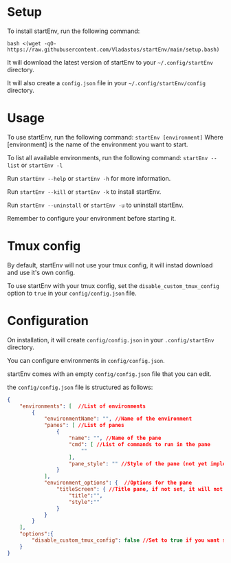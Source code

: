 #  Setup

To install startEnv, run the following command:

`bash <(wget -qO- https://raw.githubusercontent.com/Vladastos/startEnv/main/setup.bash)`

It will download the latest version of startEnv to your `~/.config/startEnv` directory.

It will also create a `config.json` file in your `~/.config/startEnv/config` directory.

# Usage

To use startEnv, run the following command:
`startEnv [environment]`
Where [environment] is the name of the environment you want to start.

To list all available environments, run the following command:
`startEnv --list` or `startEnv -l`

Run `startEnv --help` or `startEnv -h` for more information.

Run `startEnv --kill` or `startEnv -k` to install startEnv.

Run `startEnv --uninstall` or `startEnv -u` to uninstall startEnv.

Remember to configure your environment before starting it.

# Tmux config

By default, startEnv will not use your tmux config, it will instad download and use it's own config.

To use startEnv with your tmux config, set the `disable_custom_tmux_config` option to `true` in your `config/config.json` file.

# Configuration

On installation, it will create `config/config.json` in your `.config/startEnv` directory.

You can configure environments in `config/config.json`.

startEnv comes with an empty `config/config.json` file that you can edit.

the `config/config.json` file is structured as follows:

```json
{
    "environments": [  //List of environments
        {
            "environmentName": "", //Name of the environment
            "panes": [ //List of panes
                {
                    "name": "", //Name of the pane
                    "cmd": [ //List of commands to run in the pane
                        ""
                    ],
                    "pane_style": "" //Style of the pane (not yet implemented)
                }
            ],
            "environment_options": {  //Options for the pane
                "titleScreen": { //Title pane, if not set, it will not be created
                    "title":"",
                    "style":""
                } 
            }
        }
    ],
    "options":{
        "disable_custom_tmux_config": false //Set to true if you want startEnv to use your tmux config (not yet implemented)
    }
}
```